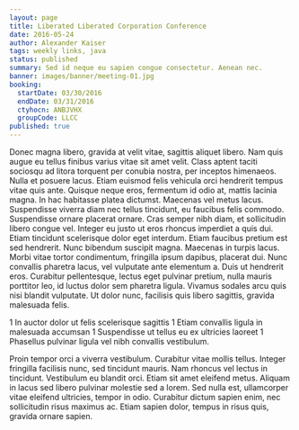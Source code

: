 ```yaml
---
layout: page
title: Liberated Liberated Corporation Conference
date: 2016-05-24
author: Alexander Kaiser
tags: weekly links, java
status: published
summary: Sed id neque eu sapien congue consectetur. Aenean nec.
banner: images/banner/meeting-01.jpg
booking:
  startDate: 03/30/2016
  endDate: 03/31/2016
  ctyhocn: ANBJVHX
  groupCode: LLCC
published: true
---
```

Donec magna libero, gravida at velit vitae, sagittis aliquet libero. Nam quis augue eu tellus finibus varius vitae sit amet velit. Class aptent taciti sociosqu ad litora torquent per conubia nostra, per inceptos himenaeos. Nulla et posuere lacus. Etiam euismod felis vehicula orci hendrerit tempus vitae quis ante. Quisque neque eros, fermentum id odio at, mattis lacinia magna. In hac habitasse platea dictumst. Maecenas vel metus lacus. Suspendisse viverra diam nec tellus tincidunt, eu faucibus felis commodo. Suspendisse ornare placerat ornare. Cras semper nibh diam, et sollicitudin libero congue vel. Integer eu justo ut eros rhoncus imperdiet a quis dui. Etiam tincidunt scelerisque dolor eget interdum. Etiam faucibus pretium est sed hendrerit. Nunc bibendum suscipit magna.
Maecenas in turpis lacus. Morbi vitae tortor condimentum, fringilla ipsum dapibus, placerat dui. Nunc convallis pharetra lacus, vel vulputate ante elementum a. Duis ut hendrerit eros. Curabitur pellentesque, lectus eget pulvinar pretium, nulla mauris porttitor leo, id luctus dolor sem pharetra ligula. Vivamus sodales arcu quis nisi blandit vulputate. Ut dolor nunc, facilisis quis libero sagittis, gravida malesuada felis.

1 In auctor dolor ut felis scelerisque sagittis
1 Etiam convallis ligula in malesuada accumsan
1 Suspendisse ut tellus eu ex ultricies laoreet
1 Phasellus pulvinar ligula vel nibh convallis vestibulum.

Proin tempor orci a viverra vestibulum. Curabitur vitae mollis tellus. Integer fringilla facilisis nunc, sed tincidunt mauris. Nam rhoncus vel lectus in tincidunt. Vestibulum eu blandit orci. Etiam sit amet eleifend metus. Aliquam in lacus sed libero pulvinar molestie sed a lorem. Sed nulla est, ullamcorper vitae eleifend ultricies, tempor in odio. Curabitur dictum sapien enim, nec sollicitudin risus maximus ac. Etiam sapien dolor, tempus in risus quis, gravida ornare sapien.
